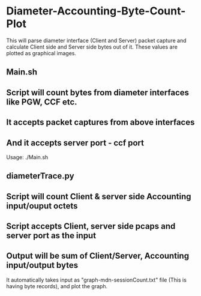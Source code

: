 # Diameter-Accounting-Byte-Count-Plot
This will parse diameter interface (Client and Server) packet capture and calculate Client side and Server side bytes out of it. These values are plotted as graphical images.

Main.sh
-------
## Script will count bytes from diameter interfaces like PGW, CCF etc.
## It accepts packet captures from above interfaces
## And it accepts server port - ccf port

Usage: ./Main.sh <Pgw pcap> <Client pcap> <CCF pcap> <CCF Port>
  
diameterTrace.py
----------------
## Script will count Client & server side Accounting input/ouput octets
## Script accepts Client, server side pcaps and server port as the input
## Output will be sum of Client/Server, Accounting input/output bytes

It automatically takes input as "graph-mdn-sessionCount.txt" file (This is having byte records), and plot the graph.
